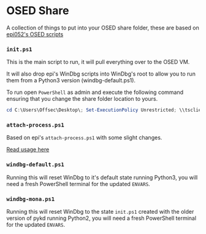 # OSED Share

A collection of things to put into your OSED share folder, these are based on [epi052's OSED scripts](https://github.com/epi052/osed-scripts)

### `init.ps1`

This is the main script to run, it will pull everything over to the OSED VM.

It will also drop epi's WinDbg scripts into WinDbg's root to allow you to run them from a Python3 version (windbg-default.ps1).

To run open `PowerShell` as admin and execute the following command ensuring that you change the share folder location to yours.

```ps1
cd C:\Users\Offsec\Desktop\; Set-ExecutionPolicy Unrestricted; \\tsclient\{share_folder}\init.ps1;
```

### `attach-process.ps1`

Based on epi's `attach-process.ps1` with some slight changes. 

[Read usage here](https://github.com/epi052/osed-scripts#attach-processps1)

### `windbg-default.ps1`

Running this will reset WinDbg to it's default state running Python3, you will need a fresh PowerShell terminal for the updated `ENVARS`.

### `windbg-mona.ps1`

Running this will reset WinDbg to the state `init.ps1` created with the older version of pykd running Python2, you will need a fresh PowerShell terminal for the updated `ENVARS`.